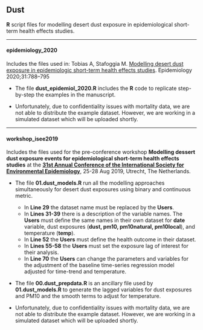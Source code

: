 ## Dust
**R** script files for modelling desert dust exposure in epidemiological short-term health effects studies.

---

#### epidemiology_2020

Includes the files used in: Tobias A, Stafoggia M. <a href="https://journals.lww.com/epidem/Fulltext/2020/11000/Modeling_Desert_Dust_Exposures_in_Epidemiologic.6.aspx" target="_blank">Modelling desert dust exposure in epidemiologic short-term health effects studies</a>. Epidemiology 2020;31:788–795

* The file **dust_epidemiol_2020.R** includes the **R** code to replicate step-by-step the examples in the manuscript.

* Unfortunately, due to confidentiality issues with mortality data, we are not able to distribute the example dataset. However, we are working in a simulated dataset which will be uploaded shortly.
   
---

#### workshop_isee2019 

Includes the files used for the pre-conference workshop **Modelling dessert dust exposure events for epidemiological short-term health effects studies** at the **<a href="https://isee2019.org" target="_blank">31st Annual Conference of the International Society for Environmental Epidemiology</a>**, 25-28 Aug 2019, Utrecht, The Netherlands. 

* The file **01.dust_models.R** run all the modelling approaches simultaneously for desert dust exposures using binary and continuous metric.
    * In **Line 29** the dataset name must be replaced by the **Users**. 
    * In **Lines 31-39** there is a description of the variable names. The **Users** must define the same names in their own dataset for **date** variable, dust exposures (**dust, pm10, pm10natural, pm10local**), and temperature (**temp**). 
    * In **Line 52** the **Users** must define the health outcome in their dataset. 
    * In **Lines 55-58** the **Users** must set the exposure lag of interest for their analysis. 
    * In **Line 70** the **Users** can change the parameters and variables for the adjustment of the baseline time-series regression model adjusted for time-trend and temperature.
    
* The file **00.dust_prepdata.R** is an ancillary file used by **01.dust_models.R** to generate the lagged variables for dust exposures and PM10 and the smooth terms to adjust for temperature.

* Unfortunately, due to confidentiality issues with mortality data, we are not able to distribute the example dataset. However, we are working in a simulated dataset which will be uploaded shortly.
